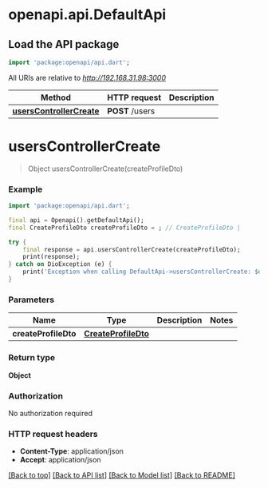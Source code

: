 # openapi.api.DefaultApi

## Load the API package
```dart
import 'package:openapi/api.dart';
```

All URIs are relative to *http://192.168.31.98:3000*

Method | HTTP request | Description
------------- | ------------- | -------------
[**usersControllerCreate**](DefaultApi.md#userscontrollercreate) | **POST** /users | 


# **usersControllerCreate**
> Object usersControllerCreate(createProfileDto)



### Example
```dart
import 'package:openapi/api.dart';

final api = Openapi().getDefaultApi();
final CreateProfileDto createProfileDto = ; // CreateProfileDto | 

try {
    final response = api.usersControllerCreate(createProfileDto);
    print(response);
} catch on DioException (e) {
    print('Exception when calling DefaultApi->usersControllerCreate: $e\n');
}
```

### Parameters

Name | Type | Description  | Notes
------------- | ------------- | ------------- | -------------
 **createProfileDto** | [**CreateProfileDto**](CreateProfileDto.md)|  | 

### Return type

**Object**

### Authorization

No authorization required

### HTTP request headers

 - **Content-Type**: application/json
 - **Accept**: application/json

[[Back to top]](#) [[Back to API list]](../README.md#documentation-for-api-endpoints) [[Back to Model list]](../README.md#documentation-for-models) [[Back to README]](../README.md)

